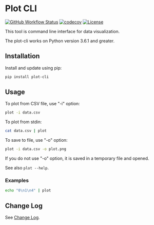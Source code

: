 # Plot CLI

[![GitHub Workflow Status][actions-status]][actions] [![codecov][codecov-status]][codecov] [![License][license]][license-file]

This tool is command line interface for data visualization.

The plot-cli works on Python version 3.6.1 and greater.

## Installation

Install and update using pip:

```sh
pip install plot-cli
```

## Usage

To plot from CSV file, use "-i" option:

```sh
plot -i data.csv
```

To plot from stdin:

```sh
cat data.csv | plot
```

To save to file, use "-o" option:

```sh
plot -i data.csv -o plot.png
```

If you do not use "-o" option, it is saved in a temporary file and opened.

See also `plot --help`.

### Examples

```sh
echo "0\n1\n4" | plot
```

## Change Log

See [Change Log](CHANGELOG.md).

[actions]: https://github.com/xkumiyu/plot-cli/actions
[actions-status]: https://img.shields.io/github/workflow/status/xkumiyu/plot-cli/Python%20package
[codecov]: https://codecov.io/gh/xkumiyu/plot-cli
[codecov-status]: https://img.shields.io/codecov/c/github/xkumiyu/plot-cli
[license]: https://img.shields.io/github/license/xkumiyu/plot-cli
[license-file]: https://github.com/xkumiyu/plot-cli/blob/master/LICENSE
